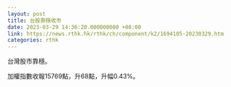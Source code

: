 ```yaml
---
layout: post
title: 台股靠穩收市
date: 2023-03-29 14:36:20.000000000 +08:00
link: https://news.rthk.hk/rthk/ch/component/k2/1694105-20230329.htm
categories: rthk
---
```


台灣股市靠穩。

加權指數收報15769點，升68點，升幅0.43%。
